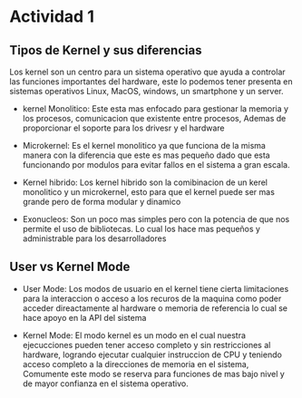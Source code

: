 # Actividad 1


## Tipos de Kernel y sus diferencias
Los kernel son un centro para un sistema operativo que ayuda a controlar las funciones importantes del hardware, este lo podemos tener presenta en sistemas operativos Linux, MacOS, windows, un smartphone y un server.

* kernel Monolitico:
Este esta mas enfocado para gestionar la memoria y los procesos, comunicacion que existente entre procesos, Ademas de proporcionar el soporte para los drivesr y el hardware

* Microkernel:
Es el kernel monolitico ya que funciona de la misma manera con la diferencia que este es mas pequeño dado que esta funcionando por modulos para evitar fallos en el sistema a gran escala. 

* Kernel hibrido:
Los kernel hibrido son la comibinacion de un kerel monolitico y un microkernel, esto para que el kernel puede ser mas grande pero de forma modular y dinamico

* Exonucleos:
Son un poco mas simples pero con la potencia de que nos permite el uso de bibliotecas. Lo cual los hace mas pequeños y administrable para los desarrolladores


## User vs Kernel Mode

* User Mode:
Los modos de usuario en el kernel tiene cierta limitaciones para la interaccion o acceso a los recuros de la maquina como poder acceder direactamente al hardware o memoria de referencia lo cual se hace apoyo en la API del sistema

* Kernel Mode:
El modo kernel es un modo en el cual nuestra ejecucciones pueden tener acceso completo y sin restricciones al hardware, logrando ejecutar cualquier instruccion de CPU y teniendo acceso completo a la direcciones de memoria en el sistema, Comumente este modo se reserva para funciones de mas bajo nivel y de mayor confianza en el sistema operativo.
